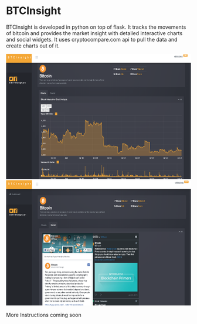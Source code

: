 # BTCInsight

BTCInsight is developed in python on top of flask. It tracks the movements of bitcoin and provides the market insight with detailed interactive charts and social widgets. It uses cryptocompare.com api to pull the data and create charts out of it.

<img src="https://github.com/rtiwariops/BTCInsight/blob/master/images/btc_insight_img.png" width="600" height="342">

<img src="https://github.com/rtiwariops/BTCInsight/blob/master/images/social_img.png" width="600" height="342">

More Instructions coming soon
